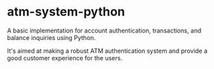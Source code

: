 # atm-system-python
A basic implementation for account authentication, transactions, and balance inquiries using Python.

It's aimed at making a robust ATM authentication system and provide a good customer experience for the users.
